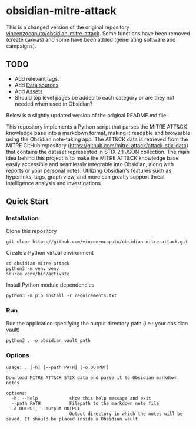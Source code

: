 # obsidian-mitre-attack

This is a changed version of the original repository [vincenzocaputo/obsidian-mitre-attack](https://github.com/vincenzocaputo/obsidian-mitre-attack). Some functions have been removed (create canvas) and some have been added (generating software and campaigns). 

## TODO

- Add relevant tags.
- Add [Data sources](https://attack.mitre.org/datasources/)
- Add [Assets](https://attack.mitre.org/assets/)
- Should top level pages be added to each category or are they not needed when used in Obsidian?

Below is a slightly updated version of the original README.md file.

This repository implements a Python script that parses the MITRE ATT&CK knowledge base into a markdown format, making it readable and browsable using the Obsidian note-taking app.
The ATT&CK data is retrieved from the MITRE GitHub repository (https://github.com/mitre-attack/attack-stix-data) that contains the dataset represented in STIX 2.1 JSON collection. The main idea behind this project is to make the MITRE ATT&CK knowledge base easily accessible and seamlessly integrable into Obsidian, along with reports or your personal notes. Utilizing Obsidian's features such as hyperlinks, tags, graph view, and more can greatly support threat intelligence analysis and investigations.

## Quick Start

### Installation

Clone this repository

```
git clone https://github.com/vincenzocaputo/obsidian-mitre-attack.git
```
Create a Python virtual environment

```
cd obsidian-mitre-attack
python3 -m venv venv
source venv/bin/activate
```

Install Python module dependencies
```
python3 -m pip install -r requirements.txt
```

### Run

Run the application specifying the output directory path (i.e.: your obsidian vault)

```
python3 . -o obsidian_vault_path
```

### Options

```
usage: . [-h] [--path PATH] [-o OUTPUT]

Download MITRE ATT&CK STIX data and parse it to Obsidian markdown notes

options:
  -h, --help            show this help message and exit
  --path PATH           Filepath to the markdown note file
  -o OUTPUT, --output OUTPUT
                        Output directory in which the notes will be saved. It should be placed inside a Obsidian vault.

```

